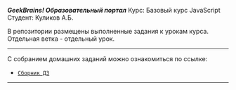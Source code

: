 ***GeekBrains! Образовательный портал***
Курс: Базовый курс JavaScript
Студент: Куликов А.Б.

В репозитории размещены выполненные задания к урокам курса.
Отдельная ветка - отдельный урок.

---
С собранием домашних заданий можно ознакомиться по ссылке:
- [`Сборник ДЗ`](https://kkulikoff.github.io/js-l1-kulikov.github.io/)
---
